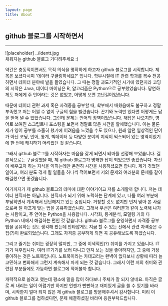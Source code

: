 ```yaml
---
layout: page
title: About
---
```


## github 블로그를 시작하면서  
---

![placeholder] ../identt.jpg  
채워지는 github 블로그 기다려주세요 :)

약간은 충동적이면서도 목적 의식을 명확하게 하고자 github 블로그를 시작합니다. 제목은 보셨다시피 '데이터 구글링하세요?' 입니다. 학부시절에 IT 관련 학과를 복수 전공하면서 데이터 분야에 발을 들였습니다. 그 때는 정말 과도기적인 시기에 였던지라 코딩의 시작은 Java, 데이터 마이닝은 R, 알고리즘은 Python으로 공부했었습니다. 당연하게도 저에게 주 언어라는 것은 없었고, 어떻게 보면 고난길이었습니다.  

때문에 데이터 관련 과제 혹은 자격증을 공부할 때, 학부에서 배웠음에도 불구하고 정말 부족했고 저는 어쩔 수 없이 구글의 힘을 빌렸습니다. 끈기와 노력만 있다면 어떻게든 답을 얻어 낼 수 있었습니다. 그런데 문제는 언어의 장벽이었습니다. 해답은 나오지만, 영어로 쓰여진 스크립트나 포스팅을 보면서 정말로 많은 시간을 할애했습니다. 이는 물론 제가 영어 공부를 소홀히 했기에 어려움을 느꼈을 수도 있으나, 원래 알던 일상적인 단어가 아닌 코딩, 언어, 통계, 빅데이터 등 다양한 분야의 지식이 믹스되어 있는 영역이었기에 한 번에 캐치하기 어려웠던 것 같습니다.  

그래서 github 블로그를 시작하자는 마음을 갖게 되면서 테마를 선정해 보았습니다. 결론적으로는 구글링했을 때, 제 github 블로그가 명쾌한 답이 되었으면 좋겠습니다. 자신이 배우고자 하는 지식을 익히는데만 온전히 시간을 사용하셨으면 합니다. 제가 겪었던 일이고, 여러 분도 겪게 될 일들을 하나씩 적어보면서 저의 문제와 여러분의 문제를 같이 해결했으면 좋겠습니다.  

여기까지가 제 github 블로그의 테마에 대한 이야기이고 저를 소개할까 합니다. 저는 데이터 현직자는 아닙니다. 현직자가 되기 위해 노력하는 단계에 있고, 나름 여러 부분에 부딪히면서 계속해서 단단해지고 있는 중입니다. 거창할 것도 없지만 먼저 맞아 본 사람으로써 덜 아프게 맞는 법을 공유하겠습니다. 그래서 우선은 여러분과 같이 노력해 나가는 사람이고, 주 언어는 Python을 사용합니다. 시각화, 통계분석, 모델링 거의 다 Python 내에서 해결하는 편인 것 같습니다. github 블로그를 운영하면서 자격증 공부법을 공유하는 것도 생각해 봤는데 안타깝게도 지금 할 수 있는 선에서 관련 자격증은 수집(?)이 완료되었습니다. 그래도 자격증 공부하게 되면 꼭 공유해보도록 하겠습니다.  

그리고 즐기는 취미는 굉장히 많지만, 그 중에 이색적인(?) 취미를 가지고 있습니다. IT기기 덕후입니다. 여러 IT기기를 보러 다니고 만져 보는 것을 좋아하지만, 그 중에 가장 좋아하는 것은 노트북입니다. 노트북이라는 카테고리는 완벽이 없다보니 상황에 따라 늘 고민하고 변화해서 그런지 계속해서 파게 되는 것 같습니다. 그래서 이런 저의 취미와 관련된 부분들에도 가능하면 블로그에 적어볼까 합니다.  

개략적으로 쓸려고 했는데 평소에 말을 많이 하다보니 주체가 잘 되지 않네요. 아직은 글로 써 내리는 일이 어렵기만 하지만 언젠가 뻔뻔하고 재미있게 글을 쓸 수 있기를 바라며, 시작한지 얼마 되지 않은 제 github 블로그를 방문해주셔서 감사합니다. 미리 이 github 블로그를 접하셨다면, 문제 해결하셨길 바라며 응원부탁드립니다.